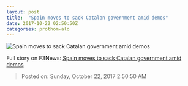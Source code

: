```yaml
---
layout: post
title:  "Spain moves to sack Catalan government amid demos"
date: 2017-10-22 02:50:50Z
categories: prothom-alo
---
```


![Spain moves to sack Catalan government amid demos](http://en.prothom-alo.com/contents/cache/images/1200x630x1/uploads/media/2017/10/22/38f411b45a162d2de1c95ae17069b5b7-Catalonia.jpg?jadewits_media_id=152901)




Full story on F3News: [Spain moves to sack Catalan government amid demos](http://www.f3nws.com/n/CHgMAG)

> Posted on: Sunday, October 22, 2017 2:50:50 AM
